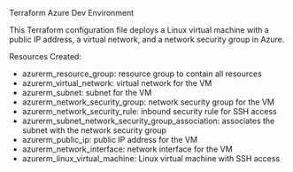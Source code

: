 Terraform Azure Dev Environment 

This Terraform configuration file deploys a Linux virtual machine with a public IP address, a virtual network, and a network security group in Azure.

Resources Created:
   - azurerm_resource_group: resource group to contain all resources
   - azurerm_virtual_network: virtual network for the VM
   - azurerm_subnet: subnet for the VM
   - azurerm_network_security_group: network security group for the VM
   - azurerm_network_security_rule: inbound security rule for SSH access
   - azurerm_subnet_network_security_group_association: associates the subnet with the network security group
   - azurerm_public_ip: public IP address for the VM
   - azurerm_network_interface: network interface for the VM
   - azurerm_linux_virtual_machine: Linux virtual machine with SSH access